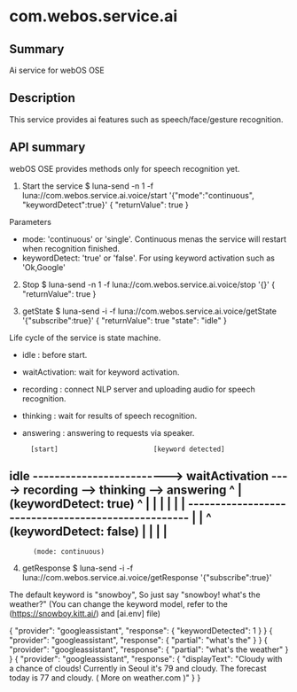 com.webos.service.ai
====================

Summary
-------
Ai service for webOS OSE

Description
-----------
This service provides ai features such as speech/face/gesture recognition.

API summary
-----------
webOS OSE provides methods only for speech recognition yet.

1. Start the service
$ luna-send -n 1 -f luna://com.webos.service.ai.voice/start '{"mode":"continuous", "keywordDetect":true}'
  {
      "returnValue": true
  }

  Parameters
  * mode: 'continuous' or 'single'. Continuous menas the service will restart when recognition finished.
  * keywordDetect: 'true' or 'false'. For using keyword activation such as 'Ok,Google'

2. Stop
$ luna-send -n 1 -f luna://com.webos.service.ai.voice/stop '{}'
  {
      "returnValue": true
  }

3. getState
$ luna-send -i -f luna://com.webos.service.ai.voice/getState '{"subscribe":true}'
  {
      "returnValue": true
      "state": "idle"
  }

  Life cycle of the service is state machine.
  * idle          : before start.
  * waitActivation: wait for keyword activation.
  * recording     : connect NLP server and uploading audio for speech recognition.
  * thinking      : wait for results of speech recognition.
  * answering     : answering to requests via speaker.
  
          [start]                        [keyword detected]
  idle -------------------------> waitActivation ----> recording --> thinking --> answering
   ^    | (keywordDetect: true)                           ^                          |
   |    |                                                 |                          |
   |    ---------------------------------------------------                          |
   |    ^ (keywordDetect: false)                                                     |
   |    |                                                                            |
   -----------------------------------------------------------------------------------
          (mode: continuous) 


4. getResponse
$ luna-send -i -f luna://com.webos.service.ai.voice/getResponse '{"subscribe":true}'

  The default keyword is "snowboy", So just say "snowboy! what's the weather?"
  (You can change the keyword model, refer to the (https://snowboy.kitt.ai/) and [ai.env] file)

  {
      "provider": "googleassistant",
      "response": {
          "keywordDetected": 1
      }
  }
  {
      "provider": "googleassistant",
      "response": {
          "partial": "what's the"
      }
  }
  {
      "provider": "googleassistant",
      "response": {
          "partial": "what's the weather"
      }
  }
  {
      "provider": "googleassistant",
      "response": {
          "displayText": "Cloudy with a chance of clouds! Currently in Seoul it's 79 and cloudy. The forecast today is 77 and cloudy. ( More on weather.com )"
      }
  }
